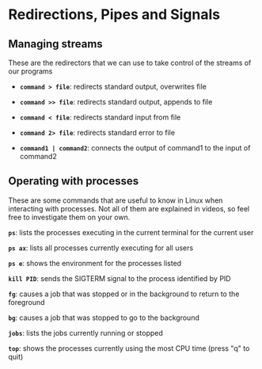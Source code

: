 # Redirections, Pipes and Signals

## Managing streams

These are the redirectors that we can use to take control of the streams of our programs

- **`command > file`**: redirects standard output, overwrites file

- **`command >> file`**: redirects standard output, appends to file

- **`command < file`**: redirects standard input from file

- **`command 2> file`**: redirects standard error to file

- **`command1 | command2`**: connects the output of command1 to the input of command2

## Operating with processes
These are some commands that are useful to know in Linux when interacting with processes. Not all of them are explained in videos, so feel free to investigate them on your own.

**`ps`**: lists the processes executing in the current terminal for the current user

**`ps ax`**: lists all processes currently executing for all users  

**`ps e`**: shows the environment for the processes listed  

**`kill PID`**: sends the SIGTERM signal to the process identified by PID

**`fg`**: causes a job that was stopped or in the background to return to the foreground

**`bg`**: causes a job that was stopped to go to the background

**`jobs`**: lists the jobs currently running or stopped

**`top`**: shows the processes currently using the most CPU time (press "q" to quit)  

